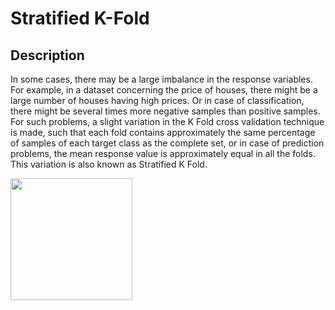 # Stratified K-Fold

## Description

In some cases, there may be a large imbalance in the response variables. For example, in a dataset concerning the price of houses, there might be a large number of houses having high prices. Or in case of classification, there might be several times more negative samples than positive samples. For such problems, a slight variation in the K Fold cross validation technique is made, such that each fold contains approximately the same percentage of samples of each target class as the complete set, or in case of prediction problems, the mean response value is approximately equal in all the folds. This variation is also known as Stratified K Fold.

<img src="image1.jpg" style="width:2.027in" />
